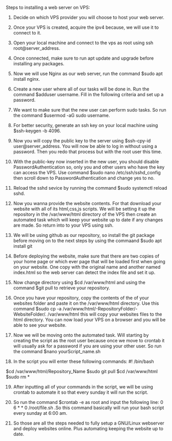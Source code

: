 Steps to installing a web server on  VPS:

1. Decide on which VPS provider you will choose to host your web server.

2. Once your VPS is created, acquire the ipv4 because, we will use it to connect to it.

3. Open your local machine and connect to the vps as root using ssh root@server_address.

4. Once connected, make sure to run apt update and upgrade before installing any packages.

5. Now we will use Nginx as our web server, run the command $sudo apt install nginx.

6. Create a new user where all of our tasks will be done in. Run the command $adduser username. Fill in the following criteria and set up a password.

7. We want to make sure that the new user can perform sudo tasks. So run the command $usermod -aG sudo username.

8. For better security, generate an ssh key on your local machine using $ssh-keygen -b 4096.

9. Now you will copy the public key to the server using $ssh-cpy-id user@server_address. You will now be able to log in without using a password. Then you redo that process but 
with the root user this time.

10. With the public-key now inserted in the new user, you should disable PasswordAuthentication so, only you and other 
users who have the key can access the VPS. Use command $sudo nano /etc/ssh/sshd_config then scroll down to PasswordAuthentication and change yes to no.

11. Reload the sshd sevice by running the command $sudo systemctl reload sshd.

12. Now you wanna provide the website contents. For that download your website with all of its html,css,js scripts. We will be setting it up the repository in the /var/www/html directory of the VPS then create an automated task which will keep your website up to date if any changes are made. So return into to your VPS using ssh.

13. We will be using github as our repository, so install the git package before moving on to the next steps by using the commaand $sudo apt install git

14. Before deploying the website, make sure that there are two copies of your home page or which ever page that will be loaded first when going on your website. One copy with the original name and another named index.html so the web server can detect the index file and set it up.

15. Now change directory using $cd /var/www/html and using the command $git pull to retrieve your repository.

16. Once you have your repository, copy the contents of the of your websites folder and paste it on the /var/www/html directory. Use this command $sudo cp -a /var/www/html/-RepositoryFolder/-WebsiteFolder/. /var/www/html this will copy your websites files to the html directory. You can now load your VPS on a browser and you will be able to see your website.

17. Now we will be moving onto the automated task. Will starting by creating the script as the root user because once we move to crontab it will usually ask for a password if you are using your other user. So run the command $nano yourScript_name.sh

18. In the script you will enter these following commands: 
#! /bin/bash

$cd /var/www/html/Repository_Name
$sudo git pull
$cd /var/www/html
$sudo rm *

19. After inputting all of your commands in the script, we will be using crontab to automate it so that every sunday it will run the script.

20. So run the command $crontab -e as root and input the following line: 0 6 * * 0 /root/file.sh  .So this command basically will run your bash script every sunday at 6:00 am.

21. So those are all the steps needed to fully setup a GNU/Linux webserver and deploy websites online. Plus automating keeping the website up to date.




 
